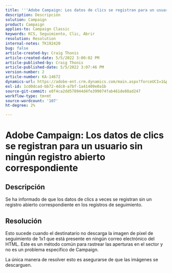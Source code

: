 ```yaml
---
title: '''Adobe Campaign: Los datos de clics se registran para un usuario sin ningún registro abierto correspondiente"'
description: Descripción
solution: Campaign
product: Campaign
applies-to: Campaign Classic
keywords: KCS, Seguimiento, Clic, Abrir
resolution: Resolution
internal-notes: TK192420
bug: false
article-created-by: Craig Thonis
article-created-date: 5/5/2022 3:00:02 PM
article-published-by: Craig Thonis
article-published-date: 5/5/2022 3:07:46 PM
version-number: 2
article-number: KA-14672
dynamics-url: https://adobe-ent.crm.dynamics.com/main.aspx?forceUCI=1&pagetype=entityrecord&etn=knowledgearticle&id=b4473908-84cc-ec11-a7b5-6045bd00d995
exl-id: 1cd0dcad-bb72-4dc0-a7bf-1a41409e0a1b
source-git-commit: e8f4ca2dd578944d4fe399074fab461de88ad247
workflow-type: tm+mt
source-wordcount: '107'
ht-degree: 2%

---
```


# Adobe Campaign: Los datos de clics se registran para un usuario sin ningún registro abierto correspondiente

## Descripción

Se ha informado de que los datos de clics a veces se registran sin un registro abierto correspondiente en los registros de seguimiento.

## Resolución


Esto sucede cuando el destinatario no descarga la imagen de píxel de seguimiento de 1x1 que está presente en ningún correo electrónico del HTML. Este es un método común para rastrear las aperturas en el sector y no es un problema específico de Campaign.

La única manera de resolver esto es asegurarse de que las imágenes se descarguen.
